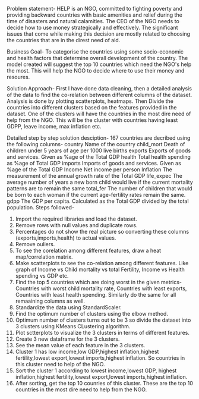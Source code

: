 Problem statement- 
HELP is an  NGO, committed to fighting poverty and providing backward countries with basic amenities and relief during the time of disasters and natural calamities. 
The CEO of the NGO needs to decide how to use money strategically and effectively. 
The significant issues that come while making this decision are mostly related to choosing the countries that are in the direst need of aid.

Business Goal-
To categorise the countries using some socio-economic and health factors that determine overall development of the country. 
The model created will suggest the top 10 countries which need the NGO's help the most. This will help the NGO to decide where to use their money and resoures.

Solution Approach- First I have done data cleaning, then a detailed analysis of the data to find the co-relation between different columns of the dataset. Analysis is done by plotting scatterplots, heatmaps.
Then Divide the countries into different clusters based on the features provided in the dataset. 
One of the clusters will have the countries in the most dire need of help from the NGO. This will be the cluster with countries having least GDPP, leave income, max inflation etc.

Detailed step by step solution desciption-
167 countries are decribed using the following columns-
country        Name of the country
child_mort   Death of children under 5 years of age per 1000 live births
exports         Exports of goods and services. Given as %age of the Total GDP
health          Total health spending as %age of Total GDP
imports        Imports of goods and services. Given as %age of the Total GDP
Income        Net income per person
Inflation      The measurement of the annual growth rate of the Total GDP
life_expec    The average number of years a new born child would live if the current mortality patterns are to remain the same
total_fer       The number of children that would be born to each woman if the current age-fertility rates remain the same.
gdpp            The GDP per capita. Calculated as the Total GDP divided by the total population.
Steps followed-
1. Import the required libraries and load the dataset.
2. Remove rows with null values and  duplicate rows.
3. Percentages do not show the real picture so converting these columns (exports,imports,health) to actual values.
4. Remove ouliers.
5. To see the corelation among different features, draw a heat map/correlation matrix.
6. Make scatterplots to see the co-relation among different features. Like graph of Income vs Child mortality vs total Fertility,  Income vs Health spending vs GDP etc.
7. Find the top 5 countries which are doing worst in the given metrics- Countries with worst child mortality rate, Countries with least exports, Countries with least health spending. 
    Similarly do the same for all remaaining columns as well.
8. Standardize the data using StandardScaler.
9. Find the optimum number of clusters using the elbow method.
10. Optimum number of clusters turns out to be 3 so divide the dataset into 3 clusters using KMeans CLustering algorithm.
11. Plot sctterplots to visualize the 3 clusters in terms of different features. 
12. Create 3 new dataframe for the 3 clusters.
13. See the mean value of each feature in the 3 clusters.
14. Cluster 1 has low income,low GDP,highest inflation,highest fertility,lowest export,lowest imports,highest inflation. 
      So countries in this cluster need to help of the NGO.
15. Sort the cluster 1 according to lowest income,lowest GDP, highest inflation,highest fertility,lowest export,lowest imports,highest inflation.
16. After sorting, get the top 10 counries of this cluster.
      These are the top 10 countries in the most dire need to help from the NGO.
